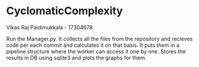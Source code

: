 # CyclomaticComplexity

Vikas Raj Paidimukkala - 17304678

Run the Manager.py. It collects all the files from the repository and recieves code per each commit and calculates it on that basis. It puts them in a pipeline structure where the worker can access it one by one. Stores the results in DB using sqlite3 and plots the graphs for them.
